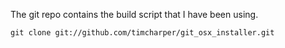 The git repo contains the build script that I have been using.

```
git clone git://github.com/timcharper/git_osx_installer.git
```